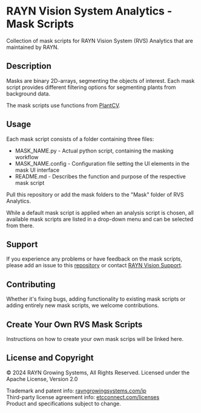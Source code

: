 # RAYN Vision System Analytics - Mask Scripts
Collection of mask scripts for RAYN Vision System (RVS) Analytics that are maintained by RAYN.

## Description
Masks are binary 2D-arrays, segmenting the objects of interest. Each mask script provides different filtering options 
for segmenting plants from background data.

The mask scripts use functions from [PlantCV](https://plantcv.readthedocs.io/en/stable/).

## Usage
Each mask script consists of a folder containing three files:
- MASK_NAME.py - Actual python script, containing the masking workflow
- MASK_NAME.config - Configuration file setting the UI elements in the mask UI interface
- README.md - Describes the function and purpose of the respective mask script

Pull this repository or add the mask folders to the "Mask" folder of RVS Analytics.

While a default mask script is applied when an analysis script is chosen, all available mask scripts are listed in a 
drop-down menu and can be selected from there.

## Support
If you experience any problems or have feedback on the mask scripts, please add an issue to this 
[repository](https://github.com/rayngrowingsystems/RVS-A_mask_scripts/issues) or contact 
[RAYN Vision Support](mailto:RAYNVisionSupport@rayngrowingsystems.com).

## Contributing
Whether it's fixing bugs, adding functionality to existing mask scripts or adding entirely new mask
scripts, we welcome contributions.

## Create Your Own RVS Mask Scripts
Instructions on how to create your own mask scrips will be linked here.

## License and Copyright
© 2024 RAYN Growing Systems, All Rights Reserved. Licensed under the Apache License, Version 2.0

Trademark and patent info: [rayngrowingsystems.com/ip](https://rayngrowingsystems.com/ip/) \
Third-party license agreement info: [etcconnect.com/licenses](https://www.etcconnect.com/licenses/) \
Product and specifications subject to change.

